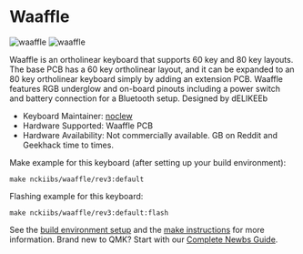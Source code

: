 # Waaffle

![waaffle](https://i.imgur.com/MMIuK9tl.jpg)
![waaffle](https://imgur.com/6IMH4kul.jpg)

Waaffle is an ortholinear keyboard that supports 60 key and 80 key layouts. The base PCB has a 60 key ortholinear layout, and it can be expanded to an 80 key ortholinear keyboard simply by adding an extension PCB. Waaffle features RGB underglow and on-board pinouts including a power switch and battery connection for a Bluetooth setup. Designed by dELIKEEb

* Keyboard Maintainer: [noclew](https://github.com/noclew)
* Hardware Supported: Waaffle PCB
* Hardware Availability: Not commercially available. GB on Reddit and Geekhack time to times. 

Make example for this keyboard (after setting up your build environment):

    make nckiibs/waaffle/rev3:default

Flashing example for this keyboard:

    make nckiibs/waaffle/rev3:default:flash

See the [build environment setup](https://docs.qmk.fm/#/getting_started_build_tools) and the [make instructions](https://docs.qmk.fm/#/getting_started_make_guide) for more information. Brand new to QMK? Start with our [Complete Newbs Guide](https://docs.qmk.fm/#/newbs).

